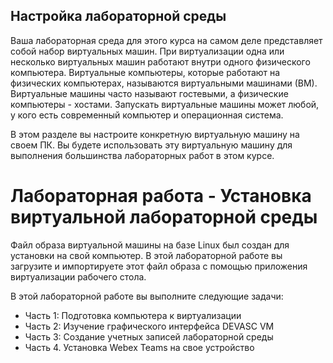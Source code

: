 <!-- 1.1.1 -->
## Настройка лабораторной среды

Ваша лабораторная среда для этого курса на самом деле представляет собой набор виртуальных машин. При виртуализации одна или несколько виртуальных машин работают внутри одного физического компьютера. Виртуальные компьютеры, которые работают на физических компьютерах, называются виртуальными машинами (ВМ). Виртуальные машины часто называют гостевыми, а физические компьютеры - хостами. Запускать виртуальные машины может любой, у кого есть современный компьютер и операционная система.

В этом разделе вы настроите конкретную виртуальную машину на своем ПК. Вы будете использовать эту виртуальную машину для выполнения большинства лабораторных работ в этом курсе.

<!-- 1.1.2 -->
# Лабораторная работа - Установка виртуальной лабораторной среды

Файл образа виртуальной машины на базе Linux был создан для установки на свой компьютер. В этой лабораторной работе вы загрузите и импортируете этот файл образа с помощью приложения виртуализации рабочего стола.

В этой лабораторной работе вы выполните следующие задачи:

* Часть 1: Подготовка компьютера к виртуализации
* Часть 2: Изучение графического интерфейса DEVASC VM
* Часть 3: Создание учетных записей лабораторной среды
* Часть 4. Установка Webex Teams на свое устройство
